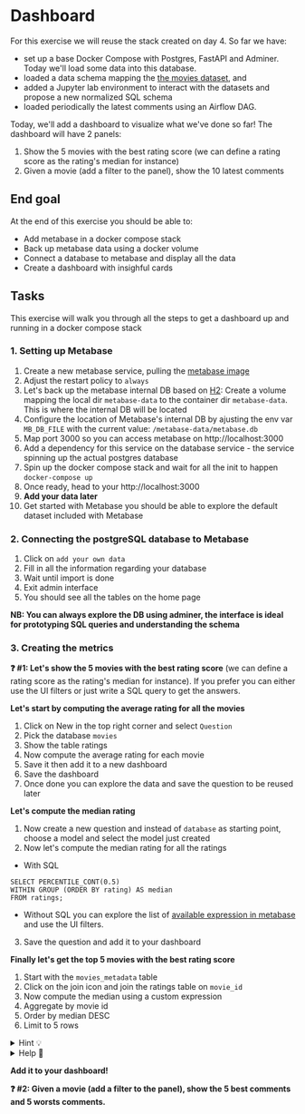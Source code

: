 # Dashboard


For this exercise we will reuse the stack created on day 4. So far we have:

- set up a base Docker Compose with Postgres, FastAPI and Adminer. Today we'll load some data into this database.
- loaded a data schema mapping the [the movies dataset](https://www.kaggle.com/rounakbanik/the-movies-dataset), and
- added a Jupyter lab environment to interact with the datasets and propose a new normalized SQL schema
- loaded periodically the latest comments using an Airflow DAG.


Today, we'll add a dashboard to visualize what we've done so far! The dashboard will have 2 panels:

1. Show the 5 movies with the best rating score (we can define a rating score as the rating's median for instance)
2. Given a movie (add a filter to the panel), show the 10 latest comments

## End goal
At the end of this exercise you should be able to:
- Add metabase in a docker compose stack
- Back up metabase data using a docker volume
- Connect a database to metabase and display all the data
- Create a dashboard with insighful cards

## Tasks

This exercise will walk you through all the steps to get a dashboard up and running in a docker compose stack

### 1. Setting up Metabase
1. Create a new metabase service, pulling the [metabase image](https://hub.docker.com/r/metabase/metabase/)
2. Adjust the restart policy to `always`
3. Let's back up the metabase internal DB based on [H2](https://www.h2database.com/html/main.html): Create a volume mapping the local dir `metabase-data` to the container dir `metabase-data`. This is where the internal DB will be located
4. Configure the location of Metabase's internal DB by ajusting the env var `MB_DB_FILE` with the current value: `/metabase-data/metabase.db`
5. Map port 3000 so you can access metabase on http://localhost:3000
6. Add a dependency for this service on the database service - the service spinning up the actual postgres database
7. Spin up the docker compose stack and wait for all the init to happen `docker-compose up`
8. Once ready, head to your http://localhost:3000
9. **Add your data later**
10. Get started with Metabase you should be able to explore the default dataset included with Metabase

### 2. Connecting the postgreSQL database to Metabase
1. Click on `add your own data`
2. Fill in all the information regarding your database
3. Wait until import is done
4. Exit admin interface
5. You should see all the tables on the home page

**NB: You can always explore the DB using adminer, the interface is ideal for prototyping SQL queries and understanding the schema**

### 3. Creating the metrics

**❓ #1: Let's show the 5 movies with the best rating score** (we can define a rating score as the rating's median for instance).
If you prefer you can either use the UI filters or just write a SQL query to get the answers.

**Let's start by computing the average rating for all the movies**

1. Click on New in the top right corner and select `Question`
2. Pick the database `movies`
3. Show the table ratings
4. Now compute the average rating for each movie
5. Save it then add it to a new dashboard
6. Save the dashboard
5. Once done you can explore the data and save the question to be reused later

**Let's compute the median rating**

1. Now create a new question and instead of `database` as starting point, choose a model and select the model just created
2. Now let's compute the median rating for all the ratings 
  - With SQL
  ```
  SELECT PERCENTILE_CONT(0.5)
  WITHIN GROUP (ORDER BY rating) AS median
  FROM ratings;
  ```
  - Without SQL you can explore the list of [available expression in metabase](https://www.metabase.com/docs/latest/users-guide/expressions-list.html#median) and use the UI filters.
3. Save the question and add it to your dashboard

**Finally let's get the top 5 movies with the best rating score**

1. Start with the `movies_metadata` table
2. Click on the join icon and join the ratings table on `movie_id`
3. Now compute the median using a custom expression
4. Aggregate by movie id
5. Order by median DESC
6. Limit to 5 rows

  <details>
    <summary markdown='span'>Hint 💡</summary>
    You notice that nothing is showing up and that the median rating is `NULL`.
    Can you find out why, and correct the query?
  </details>
  
  <details>
    <summary markdown='span'>Help 🙌</summary>
    Exclude the movies where rating is empty/null.
  </details>

**Add it to your dashboard!**


**❓ #2: Given a movie (add a filter to the panel), show the 5 best comments and 5 worsts comments.**
